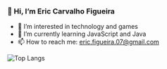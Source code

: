 ### 👋 Hi, I’m Eric Carvalho Figueira 
- 👀 I’m interested in technology and games
- 🌱 I’m currently learning JavaScript and Java
- 📫 How to reach me: eric.figueira.07@gmail.com

<!---
eric-figueira/eric-figueira is a ✨ special ✨ repository because its `README.md` (this file) appears on your GitHub profile.
You can click the Preview link to take a look at your changes.
--->

![Top Langs](https://github-readme-stats.vercel.app/api/top-langs/?username=eric-figueira&theme=tokyonight)
